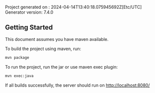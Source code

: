 Project generated on : 2024-04-14T13:40:18.075945692Z[Etc/UTC]
Generator version: 7.4.0

## Getting Started

This document assumes you have maven available.

To build the project using maven, run:

```bash
mvn package
```

To run the project, run the jar or use maven exec plugin:

```bash
mvn exec:java
```

If all builds successfully, the server should run on [http://localhost:8080/](http://localhost:8080/)
